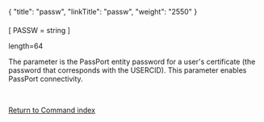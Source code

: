{
    "title": "passw",
    "linkTitle": "passw",
    "weight": "2550"
}<span id="passw"></span>

#### 

\[ PASSW = string \]

length=64

The parameter is the PassPort entity password for a user's certificate (the password that corresponds with the USERCID). This parameter enables PassPort connectivity.

 

[Return to Command index](../../)
